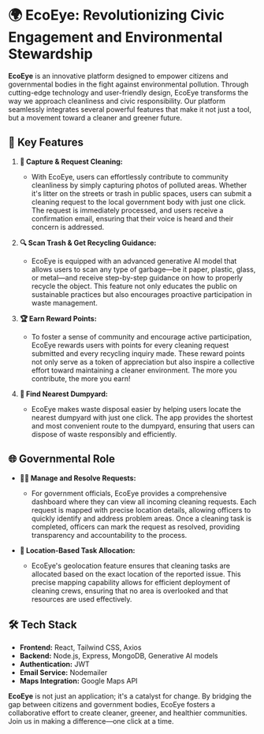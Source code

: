# 🌍 EcoEye: Revolutionizing Civic Engagement and Environmental Stewardship

**EcoEye** is an innovative platform designed to empower citizens and governmental bodies in the fight against environmental pollution. Through cutting-edge technology and user-friendly design, EcoEye transforms the way we approach cleanliness and civic responsibility. Our platform seamlessly integrates several powerful features that make it not just a tool, but a movement toward a cleaner and greener future.

## 🌟 Key Features

1. **📸 Capture & Request Cleaning:**
   - With EcoEye, users can effortlessly contribute to community cleanliness by simply capturing photos of polluted areas. Whether it's litter on the streets or trash in public spaces, users can submit a cleaning request to the local government body with just one click. The request is immediately processed, and users receive a confirmation email, ensuring that their voice is heard and their concern is addressed.

2. **🔍 Scan Trash & Get Recycling Guidance:**
   - EcoEye is equipped with an advanced generative AI model that allows users to scan any type of garbage—be it paper, plastic, glass, or metal—and receive step-by-step guidance on how to properly recycle the object. This feature not only educates the public on sustainable practices but also encourages proactive participation in waste management.

3. **🏆 Earn Reward Points:**
   - To foster a sense of community and encourage active participation, EcoEye rewards users with points for every cleaning request submitted and every recycling inquiry made. These reward points not only serve as a token of appreciation but also inspire a collective effort toward maintaining a cleaner environment. The more you contribute, the more you earn!

4. **📍 Find Nearest Dumpyard:**
   - EcoEye makes waste disposal easier by helping users locate the nearest dumpyard with just one click. The app provides the shortest and most convenient route to the dumpyard, ensuring that users can dispose of waste responsibly and efficiently.

## 🌐 Governmental Role

- **👮‍♂️ Manage and Resolve Requests:**
  - For government officials, EcoEye provides a comprehensive dashboard where they can view all incoming cleaning requests. Each request is mapped with precise location details, allowing officers to quickly identify and address problem areas. Once a cleaning task is completed, officers can mark the request as resolved, providing transparency and accountability to the process.

- **📍 Location-Based Task Allocation:**
  - EcoEye's geolocation feature ensures that cleaning tasks are allocated based on the exact location of the reported issue. This precise mapping capability allows for efficient deployment of cleaning crews, ensuring that no area is overlooked and that resources are used effectively.


## 🛠️ Tech Stack
- **Frontend:** React, Tailwind CSS, Axios
- **Backend:** Node.js, Express, MongoDB, Generative AI models
- **Authentication:** JWT
- **Email Service:** Nodemailer
- **Maps Integration:** Google Maps API


**EcoEye** is not just an application; it's a catalyst for change. By bridging the gap between citizens and government bodies, EcoEye fosters a collaborative effort to create cleaner, greener, and healthier communities. Join us in making a difference—one click at a time.
